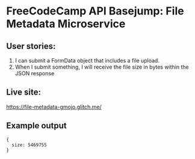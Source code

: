 FreeCodeCamp API Basejump: File Metadata Microservice
========================================================
## User stories:
1. I can submit a FormData object that includes a file upload.
2. When I submit something, I will receive the file size in bytes within the JSON response

Live site:
---------------------------
https://file-metadata-gmojo.glitch.me/


Example output
-------------------------------
    {
      size: 5469755
    }
